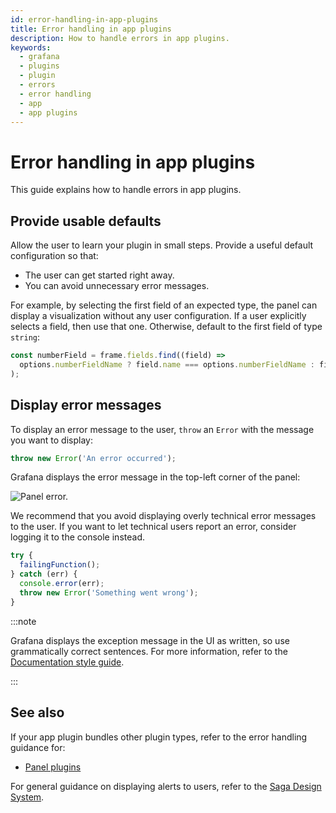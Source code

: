 ```yaml
---
id: error-handling-in-app-plugins
title: Error handling in app plugins
description: How to handle errors in app plugins.
keywords:
  - grafana
  - plugins
  - plugin
  - errors
  - error handling
  - app
  - app plugins
---
```


# Error handling in app plugins

This guide explains how to handle errors in app plugins.

## Provide usable defaults

Allow the user to learn your plugin in small steps. Provide a useful default configuration so that:

- The user can get started right away.
- You can avoid unnecessary error messages.

For example, by selecting the first field of an expected type, the panel can display a visualization without any user configuration. If a user explicitly selects a field, then use that one. Otherwise, default to the first field of type `string`:

```ts
const numberField = frame.fields.find((field) =>
  options.numberFieldName ? field.name === options.numberFieldName : field.type === FieldType.number
);
```

## Display error messages

To display an error message to the user, `throw` an `Error` with the message you want to display:

```ts
throw new Error('An error occurred');
```

Grafana displays the error message in the top-left corner of the panel:

![Panel error.](/img/panel_error.png)

We recommend that you avoid displaying overly technical error messages to the user. If you want to let technical users report an error, consider logging it to the console instead.

```ts
try {
  failingFunction();
} catch (err) {
  console.error(err);
  throw new Error('Something went wrong');
}
```

:::note

Grafana displays the exception message in the UI as written, so use grammatically correct sentences. For more information, refer to the [Documentation style guide](https://grafana.com/docs/writers-toolkit/).

:::

## See also

If your app plugin bundles other plugin types, refer to the error handling guidance for:

- [Panel plugins](../panel-plugins/error-handling-for-panel-plugins.md)

For general guidance on displaying alerts to users, refer to the [Saga Design System](https://grafana.com/developers/saga/patterns/alert/).

```

```
